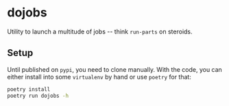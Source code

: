 # dojobs

Utility to launch a multitude of jobs -- think `run-parts` on steroids.


## Setup

Until published on `pypi`, you need to clone manually.
With the code, you can either install into some `virtualenv` by hand
or use `poetry` for that:

```sh
poetry install
poetry run dojobs -h
```

